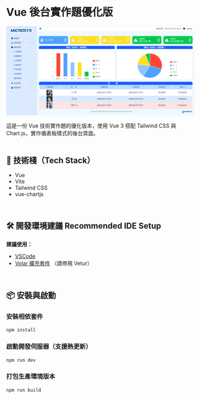 # Vue 後台實作題優化版
![image](https://github.com/andrewye0128/interview-vueTest-backstage/blob/main/src/assets/interview-project-img.png?raw=true)

這是一份 Vue 技術實作題的優化版本，使用 Vue 3 搭配 Tailwind CSS 與 Chart.js，實作儀表板樣式的後台頁面。
<br/>
<br/>
## 🚀 技術棧（Tech Stack）
* Vue
* Vite
* Tailwind CSS
* vue-chartjs 
<br/>

## 🛠 開發環境建議 Recommended IDE Setup
**建議使用：**
* [VSCode](https://code.visualstudio.com/)
* [Volar 擴充套件](https://marketplace.visualstudio.com/items?itemName=Vue.volar) （請停用 Vetur）
  
<br/>

## 📦 安裝與啟動
### 安裝相依套件

```sh
npm install
```

### 啟動開發伺服器（支援熱更新）

```sh
npm run dev
```

### 打包生產環境版本

```sh
npm run build
```
